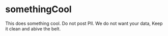somethingCool
=============

This does something cool. Do not post PII. We do not want your data, Keep it clean and abive the belt.
